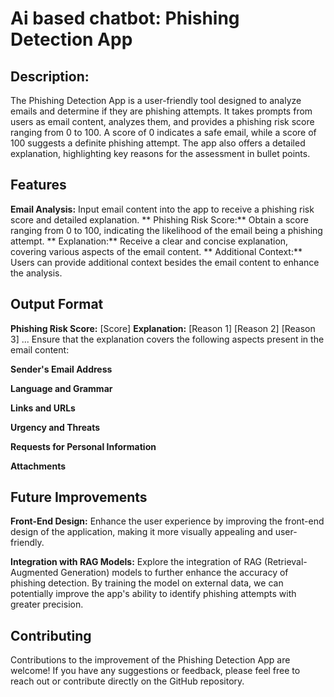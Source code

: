 # Ai based chatbot: Phishing Detection App
## Description:
The Phishing Detection App is a user-friendly tool designed to  analyze emails and determine if they are phishing attempts. It takes prompts from users as email content, analyzes them, and provides a phishing risk score ranging from 0 to 100. A score of 0 indicates a safe email, while a score of 100 suggests a definite phishing attempt. The app also offers a detailed explanation, highlighting key reasons for the assessment in bullet points.

## Features
**Email Analysis:** Input email content into the app to receive a phishing risk score and detailed explanation.
** Phishing Risk Score:**  Obtain a score ranging from 0 to 100, indicating the likelihood of the email being a phishing attempt.
** Explanation:**  Receive a clear and concise explanation, covering various aspects of the email content.
** Additional Context:**  Users can provide additional context besides the email content to enhance the analysis.

## Output Format
**Phishing Risk Score:** [Score]
**Explanation:**
[Reason 1]
[Reason 2]
[Reason 3]
...
Ensure that the explanation covers the following aspects present in the email content:

**Sender's Email Address**

**Language and Grammar**

**Links and URLs**

**Urgency and Threats**

**Requests for Personal Information**

**Attachments**

## Future Improvements
**Front-End Design:** Enhance the user experience by improving the front-end design of the application, making it more visually appealing and user-friendly.

**Integration with RAG Models:** Explore the integration of RAG (Retrieval-Augmented Generation) models to further enhance the accuracy of phishing detection. By training the model on external data, we can potentially improve the app's ability to identify phishing attempts with greater precision.

## Contributing
Contributions to the improvement of the Phishing Detection App are welcome! If you have any suggestions or feedback, please feel free to reach out or contribute directly on the GitHub repository.
